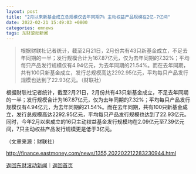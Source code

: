 ```yaml
---
layout: post
title: "2月以来新基金成立总规模仅去年同期7% 主动权益产品规模在2亿-7亿间"
date: 2022-02-21 15:49:03 +0800
categories: emnews
tags: 东财滚动新闻
---
```

> 根据财联社记者统计，截至2月21日，2月份共有43只新基金成立，不足去年同期的一半；发行规模合计为167.87亿元，仅为去年同期的7.32%；平均每只产品发行规模仅有4.94亿元，为去年同期的21.54%。而在去年同期，共有100只新基金成立，发行总规模高达2292.95亿元，平均每只产品发行规模也达到了22.93亿元。（财联社）

<p>根据财联社记者统计，截至2月21日，2月份共有43只新基金成立，不足去年同期的一半；发行规模合计为167.87亿元，仅为去年同期的7.32%；平均每只产品发行规模仅有4.94亿元，为去年同期的21.54%。而在去年同期，共有100只新基金成立，发行总规模高达2292.95亿元，平均每只产品发行规模也达到了22.93亿元。同时，今年2月以来成立的16只主动权益基金发行规模均在2.09亿元至7.39亿元间，7只主动权益产品发行规模更是低于3亿元。</p><p class="em_media">（文章来源：财联社）</p>

<http://finance.eastmoney.com/news/1355,202202212283230944.html>

[返回东财滚动新闻](//finews.withounder.com/emnews/)｜[返回首页](//finews.withounder.com/)